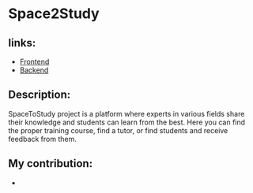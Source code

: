 # Space2Study

## links:
- [Frontend](https://github.com/Kryzhanivsky/Space2Study-Front-End.git)
- [Backend](https://github.com/Kryzhanivsky/Space2Study-Back-End.git)

## Description:
SpaceToStudy project is a platform where experts in various fields share their knowledge and students can learn from the best. Here you can find the proper training course, find a tutor, or find students and receive feedback from them.

## My contribution:
- 
